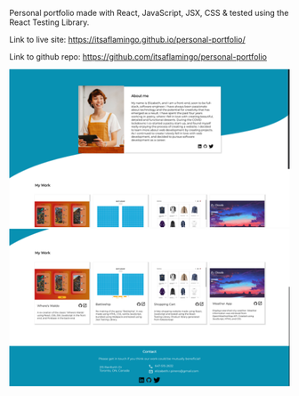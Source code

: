 Personal portfolio made with React, JavaScript, JSX, CSS & tested using the React Testing Library. 

Link to live site: https://itsaflamingo.github.io/personal-portfolio/

Link to github repo: https://github.com/itsaflamingo/personal-portfolio

![My Image](./src/images/screenshot1.png)
![My Image](./src/images/screenshot2.png)

